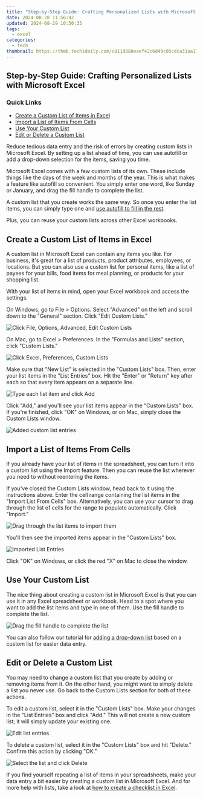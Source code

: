 ```yaml
---
title: "Step-by-Step Guide: Crafting Personalized Lists with Microsoft Excel"
date: 2024-08-28 11:56:42
updated: 2024-08-29 10:50:35
tags:
  - excel
categories:
  - tech
thumbnail: https://thmb.techidaily.com/c811d888eaef42c6d49c05cdca31aa1712344b1b90027a29f28c88cf9d7d9505.jpg
---
```


## Step-by-Step Guide: Crafting Personalized Lists with Microsoft Excel

### Quick Links

* [Create a Custom List of Items in Excel](https://facebook-video-files.techidaily.com/new-sdk-innovations-for-android-the-updated-rankings-of-facebook-video-downloading-tools/)
* [Import a List of Items From Cells](https://screen-mirror.techidaily.com/3-facts-you-need-to-know-about-screen-mirroring-tecno-spark-20-drfone-by-drfone-android/)
* [Use Your Custom List](https://remote-screen-capture.techidaily.com/updated-change-screenshot-saving-location-on-mac-for-2024/)
* [Edit or Delete a Custom List](https://screen-recording.techidaily.com/in-2024-movavi-screen-recorder-11/)

 Reduce tedious data entry and the risk of errors by creating custom lists in Microsoft Excel. By setting up a list ahead of time, you can use autofill or add a drop-down selection for the items, saving you time.

 Microsoft Excel comes with a few custom lists of its own. These include things like the days of the week and months of the year. This is what makes a feature like autofill so convenient. You simply enter one word, like Sunday or January, and drag the fill handle to complete the list.

 A custom list that you create works the same way. So once you enter the list items, you can simply type one and [use autofill to fill in the rest](https://visual-screen-recording.techidaily.com/new-in-2024-top-5-best-hdmi-21-gaming-monitors-ps5-compatible/).

 Plus, you can reuse your custom lists across other Excel workbooks.

##  Create a Custom List of Items in Excel

 A custom list in Microsoft Excel can contain any items you like. For business, it's great for a list of products, product attributes, employees, or locations. But you can also use a custom list for personal items, like a list of payees for your bills, food items for meal planning, or products for your shopping list.

 With your list of items in mind, open your Excel workbook and access the settings.

 On Windows, go to File > Options. Select "Advanced" on the left and scroll down to the "General" section. Click "Edit Custom Lists."

![Click File, Options, Advanced, Edit Custom Lists](https://static1.howtogeekimages.com/wordpress/wp-content/uploads/2021/01/AdvancedEditCustomLists-ExcelWindows.png) 

 On Mac, go to Excel > Preferences. In the "Formulas and Lists" section, click "Custom Lists."

![Click Excel, Preferences, Custom Lists](https://static1.howtogeekimages.com/wordpress/wp-content/uploads/2021/01/PreferencesCustomLists-ExcelMac.png) 

 Make sure that "New List" is selected in the "Custom Lists" box. Then, enter your list items in the "List Entries" box. Hit the "Enter" or "Return" key after each so that every item appears on a separate line.

![Type each list item and click Add](https://static1.howtogeekimages.com/wordpress/wp-content/uploads/2021/01/AddCustomListEntries-ExcelWindows.png) 

 Click "Add," and you'll see your list items appear in the "Custom Lists" box. If you're finished, click "OK" on Windows, or on Mac, simply close the Custom Lists window.

![Added custom list entries](https://static1.howtogeekimages.com/wordpress/wp-content/uploads/2021/01/AddedCustomListEntries-ExcelWindows.png) 

##  Import a List of Items From Cells

 If you already have your list of items in the spreadsheet, you can turn it into a custom list using the Import feature. Then you can reuse the list wherever you need to without reentering the items.

 If you've closed the Custom Lists window, head back to it using the instructions above. Enter the cell range containing the list items in the "Import List From Cells" box. Alternatively, you can use your cursor to drag through the list of cells for the range to populate automatically. Click "Import."

![Drag through the list items to import them](https://static1.howtogeekimages.com/wordpress/wp-content/uploads/2021/01/ImportListEntries-ExcelWindows.png) 

 You'll then see the imported items appear in the "Custom Lists" box.

![Imported List Entries](https://static1.howtogeekimages.com/wordpress/wp-content/uploads/2021/01/ImportedListEntries-ExcelWindows.png) 

 Click "OK" on Windows, or click the red "X" on Mac to close the window.

##  Use Your Custom List

 The nice thing about creating a custom list in Microsoft Excel is that you can use it in any Excel spreadsheet or workbook. Head to a spot where you want to add the list items and type in one of them. Use the fill handle to complete the list.

![Drag the fill handle to complete the list](https://static1.howtogeekimages.com/wordpress/wp-content/uploads/2021/01/AutofillCustomList-ExcelWindows.png) 

 You can also follow our tutorial for [adding a drop-down list](https://hardware-updates.techidaily.com/download-and-install-the-newest-version-of-corsair-k55-drivers-today/) based on a custom list for easier data entry.

##  Edit or Delete a Custom List

 You may need to change a custom list that you create by adding or removing items from it. On the other hand, you might want to simply delete a list you never use. Go back to the Custom Lists section for both of these actions.

 To edit a custom list, select it in the "Custom Lists" box. Make your changes in the "List Entries" box and click "Add." This will not create a new custom list; it will simply update your existing one.

![Edit list entries](https://static1.howtogeekimages.com/wordpress/wp-content/uploads/2021/01/EditCustomList-ExcelWindows.png) 

 To delete a custom list, select it in the "Custom Lists" box and hit "Delete." Confirm this action by clicking "OK."

![Select the list and click Delete](https://static1.howtogeekimages.com/wordpress/wp-content/uploads/2021/01/DeleteCustomList-ExcelWindows.png) 

 If you find yourself repeating a list of items in your spreadsheets, make your data entry a bit easier by creating a custom list in Microsoft Excel. And for more help with lists, take a look at [how to create a checklist in Excel](https://android-location-track.techidaily.com/3-solutions-to-find-your-poco-f5-5g-current-location-of-a-mobile-number-drfone-by-drfone-virtual-android/).

<ins class="adsbygoogle"
     style="display:block"
     data-ad-format="autorelaxed"
     data-ad-client="ca-pub-7571918770474297"
     data-ad-slot="1223367746"></ins>



<ins class="adsbygoogle"
     style="display:block"
     data-ad-client="ca-pub-7571918770474297"
     data-ad-slot="8358498916"
     data-ad-format="auto"
     data-full-width-responsive="true"></ins>
